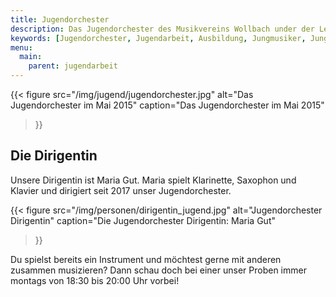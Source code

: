 ```yaml
---
title: Jugendorchester
description: Das Jugendorchester des Musikvereins Wollbach under der Leitung von Maria Gut.
keywords: [Jugendorchester, Jugendarbeit, Ausbildung, Jungmusiker, Jungmusikerinnen, Instrument lernen]
menu:
  main:
    parent: jugendarbeit
---
```


{{< figure src="/img/jugend/jugendorchester.jpg"
           alt="Das Jugendorchester im Mai 2015"
           caption="Das Jugendorchester im Mai 2015"
>}}

## Die Dirigentin
Unsere Dirigentin ist Maria Gut. Maria spielt Klarinette, Saxophon und Klavier
und dirigiert seit 2017 unser Jugendorchester.

{{< figure src="/img/personen/dirigentin_jugend.jpg"
           alt="Jugendorchester Dirigentin"
           caption="Die Jugendorchester Dirigentin: Maria Gut"
>}}

Du spielst bereits ein Instrument und möchtest gerne mit anderen zusammen musizieren?
Dann schau doch bei einer unser Proben immer montags von 18:30 bis 20:00 Uhr vorbei!
